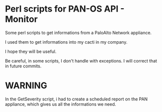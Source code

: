 # Perl scripts for PAN-OS API - Monitor
Some perl scripts to get informations from a PaloAlto Network appliance.

I used them to get informations into my cacti in my company.

I hope they will be useful.

Be careful, in some scripts, I don't handle with exceptions. I will correct that in future commits.

# WARNING

In the GetSeverity script, i had to create a scheduled report on the PAN appliance, which gives us all the informations we need.

